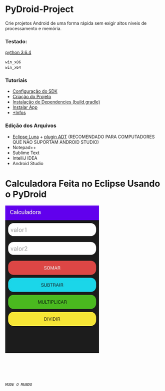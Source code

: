 # PyDroid-Project

Crie projetos Android de uma forma rápida sem exigir altos niveis de processamento e memória.


### Testado:
[python 3.6.4](https://www.python.org/downloads/release/python-364/)
``` css
win_x86
win_x64
```
### Tutoriais

- [Configuração do SDK](tutoriais/SDKConfig.md)
- [Criação do Projeto](tutoriais/CriarProjeto.md)
- [Instalação de Dependencies (build.gradle)](tutoriais/Dependencies.md)
- [Instalar App](tutoriais/installApp.md)
- [+Infos](Instalação_do_PyDroid_com_Eclipse_Luna.pdf)

### Edição dos Arquivos

- [Eclipse Luna](https://www.eclipse.org/downloads/packages/release/luna/sr2/eclipse-ide-java-ee-developers) + [plugin ADT](https://dl-ssl.google.com/android/eclipse/)
(RECOMENDADO PARA COMPUTADORES QUE NÃO SUPORTAM ANDROID STUDIO)
- Notepad++
- Sublime Text
- IntelliJ IDEA
- Android Studio

# Calculadora Feita no Eclipse Usando o PyDroid
<img src="tutoriais/calc.jpg" width="300">
<br>
<br>
<br>
<br>
<br>

###### ```MUDE O MUNDO```

